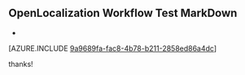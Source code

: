 ## OpenLocalization Workflow Test MarkDown
* 

[AZURE.INCLUDE [9a9689fa-fac8-4b78-b211-2858ed86a4dc](calleeMd1.md)]

 
thanks!